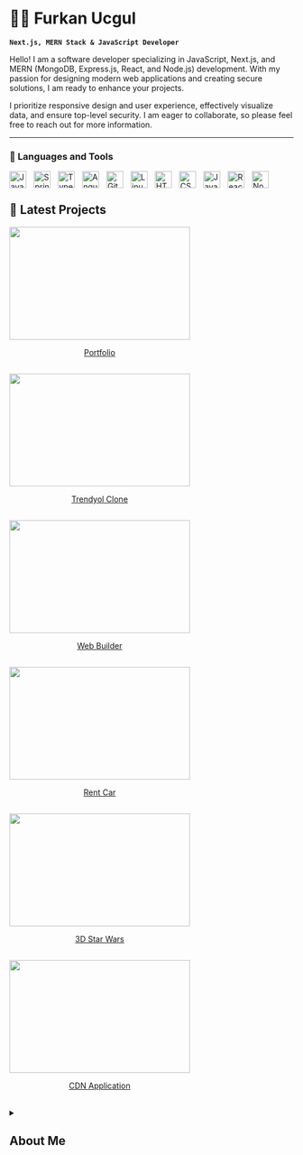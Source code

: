 # 👨‍💻 Furkan Ucgul

**`Next.js, MERN Stack & JavaScript Developer`**

Hello! I am a software developer specializing in JavaScript, Next.js, and MERN (MongoDB, Express.js, React, and Node.js) development. With my passion for designing modern web applications and creating secure solutions, I am ready to enhance your projects.

I prioritize responsive design and user experience, effectively visualize data, and ensure top-level security. I am eager to collaborate, so please feel free to reach out for more information.


---

### 🧰 Languages and Tools

<img align="left" alt="Java" width="30px" style="padding-right:10px;" src="https://furkanucgul.github.io/CDNapp/logos/images/reactjs.svg"/>
<img align="left" alt="Spring" width="30px" style="padding-right:10px;" src="https://furkanucgul.github.io/CDNapp/logos/images/nextjs2.svg" />
<img align="left" alt="TypeScript" width="30px" style="padding-right:10px;" src="https://furkanucgul.github.io/CDNapp/logos/images/typescript.svg" />
<img align="left" alt="Angular" width="30px" style="padding-right:10px;" src="https://furkanucgul.github.io/CDNapp/logos/images/javascript.svg" />
<img align="left" alt="Git" width="30px" style="padding-right:10px;" src="https://furkanucgul.github.io/CDNapp/logos/images/mongodb.svg" />
<img align="left" alt="Linux" width="30px" style="padding-right:10px;" src="https://furkanucgul.github.io/CDNapp/logos/images/nodejs.svg" />
<img align="left" alt="HTML" width="30px" style="padding-right:10px;" src="https://furkanucgul.github.io/CDNapp/logos/images/redux.svg" />
<img align="left" alt="CSS" width="30px" style="padding-right:10px;" src="https://furkanucgul.github.io/CDNapp/logos/images/expressjs.svg" />
<img align="left" alt="JavaScript" width="30px" style="padding-right:10px;" src="https://furkanucgul.github.io/CDNapp/logos/images/html5.svg" />
<img align="left" alt="React" width="30px" style="padding-right:10px;" src="https://furkanucgul.github.io/CDNapp/logos/images/css3.svg" />
<img align="left" alt="NodeJS" width="30px" style="padding-right:10px;" src="https://furkanucgul.github.io/CDNapp/logos/images/threejs.svg" />
<br />

#

<h2>🚀 Latest Projects </h2>

<!-- BEGIN YOUTUBE-CARDS -->

<div style="width:100%; display:flex; flex-wrap:wrap; gap:15px">

<a href="google.com">
    <img 
    src="https://furkanucgul.github.io/CDNapp/portfolio/images/9764016576.jpg" 
    alt
    width="320"
    height="200"
    >
    <p style="text-align: center;">Portfolio</p>
</a>

<a href="google.com">
    <img 
    src="https://furkanucgul.github.io/CDNapp/portfolio/images/3766504499.png" 
    alt
    width="320"
    height="200"
    >
    <p style="text-align: center;">Trendyol Clone</p>
</a>

<a href="https://builderweb.vercel.app/">
    <img 
    src="https://furkanucgul.github.io/CDNapp/portfolio/images/8301339924.png" 
    alt
    width="320"
    height="200"
    >
    <p style="text-align: center;">Web Builder</p>
</a>

<a href="https://builderweb.vercel.app/">
    <img 
    src="https://furkanucgul.github.io/CDNapp/portfolio/images/driveshare1.jpg" 
    alt
    width="320"
    height="200"
    >
    <p style="text-align: center;">Rent Car</p>
</a>

<a href="https://furkanucgul.github.io/3d-starwars">
    <img 
    src="https://furkanucgul.github.io/CDNapp/portfolio/images/7095261185.jpg" 
    alt
    width="320"
    height="200"
    >
    <p style="text-align: center;">3D Star Wars</p>
</a>

<a href="https://builderweb.vercel.app/">
    <img 
    src="https://furkanucgul.github.io/CDNapp/portfolio/images/4366055700.jpg" 
    alt
    width="320"
    height="200"
    >
    <p style="text-align: center;">CDN Application</p>
</a>

</div>

<br/>

<details>
 <summary><h2>About Me</h2></summary>
   <p>
   Hello! I'm Furkan, a skilled software developer specializing in JavaScript and MERN Stack development. With a passion for creating innovative solutions and a focus on building performant and secure applications, I'm dedicated to continuous self-improvement and staying up-to-date with the latest trends.
   </p>
   
   <p>
   Throughout my professional journey, I've been involved in various projects using JavaScript and MERN (MongoDB, Express.js, React, and Node.js) technologies. Leveraging tools like Next.js and Tailwind CSS, I craft modern and impactful web applications. I also enjoy creating interactive and visually appealing designs using tools such as Material UI, Animista, and AOS.
   </p>
   
   <p>
   Prioritizing responsive design and a mobile-first approach, I strive to optimize user experience and ensure seamless performance across different devices. Additionally, I have experience with international projects and can seamlessly integrate multi-language support using tools like react-intl and i18next.
   </p>
   
   <p>
   For effective data visualization, I utilize technologies like Chart.js and MongoDB. Security is paramount, and I have expertise in password encryption using bcrypt.js. I design my projects with the best security practices in mind.
   </p>
   
   <p>
   My GitHub showcases my projects and references, illustrating how I effectively collaborate with clients. Fueled by my passion for technology, a drive for constant learning, and a creative approach, I tackle each project uniquely.
   </p>
   
   <p>
   By partnering with me, you can have modern technology-powered, user-friendly, high-performance web applications. I'm here to help you achieve your project goals and visions. I look forward to collaborating and being a part of exciting new projects.
   </p>
   
   <p>
   To learn more and discuss potential collaborations, please feel free to get in touch.
   </p>
   
   <p>
   Thank you, Furkan
   </p>
